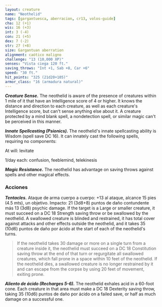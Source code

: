 ```yaml
---
layout: creature
name: "Neothelid"
tags: [gargantuesca, aberracion, cr13, volos-guide]
cha: 12 (+1)
wis: 16 (+3)
int: 3 (-4)
con: 21 (+5)
dex: 7 (-2)
str: 27 (+8)
size: Gargantuan aberration
alignment: caótico maligno
challenge: "13 (10,000 XP)"
senses: "Vista ciega 120 ft."
saving_throws: "Int +1, Sab +8, Car +6"
speed: "30 ft."
hit_points: "325 (21d20+105)"
armor_class: "16 (armadura natural)"
---
```


***Creature Sense.*** The neothelid is aware of the presence of creatures within 1 mile of it that have an Intelligence score of 4 or higher. It knows the distance and direction to each creature, as well as each creature's Intelligence score, but can't sense anything else about it. A creature protected by a mind blank spell, a nondetection spell, or similar magic can't be perceived in this manner.

***Innate Spellcasting (Psionics).*** The neothelid's innate spellcasting ability is Wisdom (spell save DC 16). It can innately cast the following spells, requiring no components:

At will: levitate

1/day each: confusion, feeblemind, telekinesis

***Magic Resistance.*** The neothelid has advantage on saving throws against spells and other magical effects.

### Acciones

***Tentacles.*** Ataque de arma cuerpo a cuerpo: +13 al ataque, alcance 15 pies (4.5 mts), un objetivo. Impacto: 21 (3d8+8) puntos de daño contundente más 13 (3d8) psychic damage. If the target is a Large or smaller creature, it must succeed on a DC 18 Strength saving throw or be swallowed by the neothelid. A swallowed creature is blinded and restrained, it has total cover against attacks and other effects outside the neothelid, and it takes 35 (10d6) puntos de daño por ácido at the start of each of the neothelid's turns.

>If the neothelid takes 30 damage or more on a single turn from a creature inside it, the neothelid must succeed on a DC 18 Constitution saving throw at the end of that turn or regurgitate all swallowed creatures, which fall prone in a space within 10 feet of the neothelid. If the neothelid dies, a swallowed creature is no longer restrained by it and can escape from the corpse by using 20 feet of movement, exiting prone.

***Aliento de ácido (Recharges 5-6).*** The neothelid exhales acid in a 60-foot cone. Each creature in that area must make a DC 18 Dexterity saving throw, taking 35 (10d6) puntos de daño por ácido on a failed save, or half as much damage on a successful one.